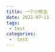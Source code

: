 ```yaml
---
title: 一个小想法
date: 2021-07-11
tags:
 - test
categories:
 -  test
---
```

<ClientOnly>
  <upload/>
</ClientOnly>
